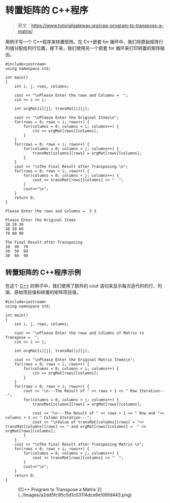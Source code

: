# 转置矩阵的 C++程序

> 原文：<https://www.tutorialgateway.org/cpp-program-to-transpose-a-matrix/>

用例子写一个 C++程序来转置矩阵。在 C++嵌套 for 循环中，我们将原始矩阵行列值分配给列行位置。接下来，我们使用另一个嵌套 for 循环来打印转置的矩阵输出。

```
#include<iostream>
using namespace std;

int main()
{
	int i, j, rows, columns;

	cout << "\nPlease Enter the rows and Columns =  ";
	cin >> i >> j;

	int orgMat[i][j], transMat[i][j];

	cout << "\nPlease Enter the Original Items\n";
	for(rows = 0; rows < i; rows++)	{
		for(columns = 0; columns < i; columns++) {
			cin >> orgMat[rows][columns];
		}	
	}	
	for(rows = 0; rows < i; rows++)	{
		for(columns = 0; columns < j; columns++) {
			transMat[columns][rows] = orgMat[rows][columns];
		}
	}
	cout << "\nThe Final Result after Transposing \n";
	for(rows = 0; rows < i; rows++)	{
		for(columns = 0; columns < j; columns++) {
			cout << transMat[rows][columns] << "  ";
		}
		cout<<"\n";
	}
 	return 0;
}
```

```
Please Enter the rows and Columns =  3 3

Please Enter the Original Items
10 20 30
40 50 60
70 80 90

The Final Result after Transposing
10  40  70  
20  50  80  
30  60  90 
```

## 转置矩阵的 C++程序示例

在这个 [C++](https://www.tutorialgateway.org/cpp-programs/) 的例子中，我们使用了额外的 cout 语句来显示每次迭代时的行、列值、原始项目值和转置的矩阵项目值。

```
#include<iostream>
using namespace std;

int main()
{
	int i, j, rows, columns;

	cout << "\nPlease Enter the rows and Columns of Matrix to Transpose =  ";
	cin >> i >> j;

	int orgMat[i][j], transMat[i][j];

	cout << "\nPlease Enter the Original Matrix Items\n";
	for(rows = 0; rows < i; rows++)	{
		for(columns = 0; columns < i; columns++) {
			cin >> orgMat[rows][columns];
		}	
	}	
	for(rows = 0; rows < i; rows++)	{
		cout << "\n---The Result of " << rows + 1 << " Row Iteration---";
		for(columns = 0; columns < j; columns++) {
			transMat[columns][rows] = orgMat[rows][columns];

			cout << "\n---The Result of " << rows + 1 << " Row and "<< columns + 1 << " Column Iteration---";
			cout << "\nValue of transMat[columns][rows] = "<< transMat[columns][rows] << " and orgMat[rows][columns] =  " << orgMat[rows][columns];
		}
	}
	cout << "\nThe Final Result after Transposing Matrix \n";
	for(rows = 0; rows < i; rows++)	{
		for(columns = 0; columns < j; columns++) {
			cout << transMat[rows][columns] << "  ";
		}
		cout<<"\n";
	}
 	return 0;
}
```

<figure class="wp-block-image size-large">![C++ Program to Transpose a Matrix 2](../Images/a2dd5fc95c5d1c03114dce9e106fd443.png)</figure>
